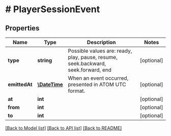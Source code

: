 # # PlayerSessionEvent

## Properties

Name | Type | Description | Notes
------------ | ------------- | ------------- | -------------
**type** | **string** | Possible values are: ready, play, pause, resume, seek.backward, seek.forward, end | [optional]
**emittedAt** | [**\DateTime**](\DateTime.md) | When an event occurred, presented in ATOM UTC format. | [optional]
**at** | **int** |  | [optional]
**from** | **int** |  | [optional]
**to** | **int** |  | [optional]

[[Back to Model list]](../../README.md#models) [[Back to API list]](../../README.md#endpoints) [[Back to README]](../../README.md)
